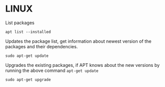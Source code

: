 

# LINUX

List packages
```
apt list --installed
```

Updates the package list, get information about newest version of the packages and their dependencies.
```
sudo apt-get update
```

Upgrades the existing packages, if APT knows about the new versions by running the above command ```apt-get update```
```
sudo apt-get upgrade
```


